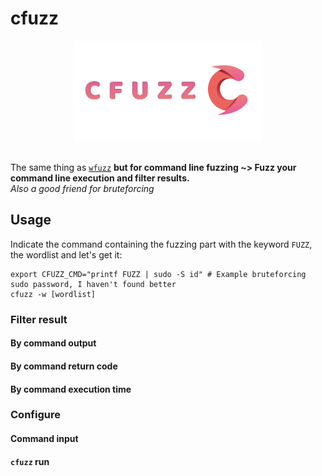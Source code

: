 # cfuzz

<div align=center>
<img src= https://github.com/ariary/cfuzz/blob/main/img/CF-logo.png width=300>
</div>
<br>


The same thing as [`wfuzz`](https://github.com/xmendez/wfuzz) **but for command line fuzzing ~> Fuzz your command line execution and filter results.**
<br>*Also a good friend for bruteforcing*


## Usage

Indicate the command containing the fuzzing part with the keyword `FUZZ`, the wordlist and let's get it:
```shell
export CFUZZ_CMD="printf FUZZ | sudo -S id" # Example bruteforcing sudo password, I haven't found better
cfuzz -w [wordlist]
```

### Filter result

#### By command output

#### By command return code

#### By command execution time

### Configure

#### Command input

#### `cfuzz` run
